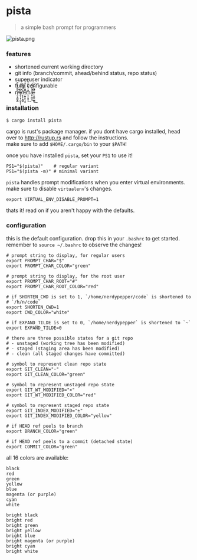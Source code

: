 # pista

> a simple bash prompt for programmers 

![pista.png](https://files.nerdypepper.me/52.png)

### features

 - shortened current working directory
 - git info (branch/commit, ahead/behind status, repo status)
 - superuser indicator
 - fully configurable
 - m̶̛̩̬͎̲͚͙͇͂͌̏͒̎͗̆̚i̡̛̬̩͙̣̤͈̥̟͔͆̈͑̑͠͝ņ̵̛̟̥̹͍̻͍̐͛̑͋ì̴̛̗̫͍̯͈̖̝͍͊̏͗̍̈́̾m̨̼̦͈͍͕͊̀̾̽̿̅͋͆͜a̵͔̥̫̲͙͒̎͋͌̑͘̚͜͡l̵̨̧̛̪̭̣͚͇͌̇͋̌͘͢

### installation
```shell
$ cargo install pista
```

cargo is rust's package manager. if you dont have cargo installed, head over to
http://rustup.rs and follow the instructions.  
make sure to add `$HOME/.cargo/bin` to your `$PATH`!


once you have installed `pista`, set your `PS1` to use it!
```shell
PS1="$(pista)"    # regular variant
PS1="$(pista -m)" # minimal variant
```


`pista` handles prompt modifications when you enter virtual environments.
make sure to disable `virtualenv`'s changes.
```shell
export VIRTUAL_ENV_DISABLE_PROMPT=1
```

thats it! read on if you aren't happy with the defaults.

### configuration

this is the default configuration. drop this in your `.bashrc` to get started.
remember to `source ~/.bashrc` to observe the changes!

```
# prompt string to display, for regular users
export PROMPT_CHAR="$"
export PROMPT_CHAR_COLOR="green"

# prompt string to display, for the root user
export PROMPT_CHAR_ROOT="#"
export PROMPT_CHAR_ROOT_COLOR="red"

# if SHORTEN_CWD is set to 1, `/home/nerdypepper/code` is shortened to
# `/h/n/code`
export SHORTEN_CWD=1
export CWD_COLOR="white"

# if EXPAND_TILDE is set to 0, `/home/nerdypepper` is shortened to `~`
export EXPAND_TILDE=0

# there are three possible states for a git repo
# - unstaged (working tree has been modified) 
# - staged (staging area has been modified)
# - clean (all staged changes have committed)

# symbol to represent clean repo state
export GIT_CLEAN="·"
export GIT_CLEAN_COLOR="green"

# symbol to represent unstaged repo state
export GIT_WT_MODIFIED="×"
export GIT_WT_MODIFIED_COLOR="red"

# symbol to represent staged repo state
export GIT_INDEX_MODIFIED="±"
export GIT_INDEX_MODIFIED_COLOR="yellow"

# if HEAD ref peels to branch
export BRANCH_COLOR="green"

# if HEAD ref peels to a commit (detached state)
export COMMIT_COLOR="green"
```

all 16 colors are available:
```
black
red
green
yellow
blue
magenta (or purple)
cyan
white

bright black
bright red
bright green
bright yellow
bright blue
bright magenta (or purple)
bright cyan
bright white
```

